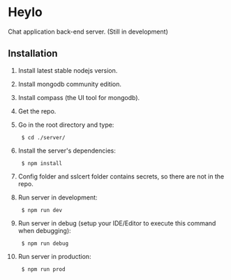 # Heylo

Chat application back-end server. (Still in development)

## Installation

1. Install latest stable nodejs version.

2. Install mongodb community edition.

3. Install compass (the UI tool for mongodb).

4. Get the repo.

5. Go in the root directory and type:

        $ cd ./server/

6. Install the server's dependencies:

        $ npm install

7. Config folder and sslcert folder contains secrets, so there are not in the repo.

8. Run server in development:

        $ npm run dev

9. Run server in debug (setup your IDE/Editor to execute this command when debugging):

        $ npm run debug

8. Run server in production:

        $ npm run prod
